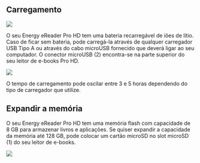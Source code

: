 ## Carregamento

![](http://static.energysistem.com/images/manuals/42535/569cd48e49506.jpg)

O seu Energy eReader Pro HD tem uma bateria recarregável de iões de lítio. Caso de ficar sem bateria, pode carregá-la  através de qualquer carregador USB Tipo A ou através do cabo microUSB fornecido que deverá ligar ao seu computador.  O conector microUSB (2) encontra-se na parte superior do seu leitor de e-books Pro HD.

![](http://static.energysistem.com/images/manuals/42535/569cdfc148428.jpg)

O tempo de carregamento pode oscilar entre 3 e 5 horas dependendo do tipo de carregador que utilize.

## Expandir a memória

O seu Energy eReader Pro HD tem uma memória flash com capacidade de 8 GB para armazenar livros e aplicações. Se quiser expandir a capacidade da memória até 128 GB, pode colocar um cartão microSD no slot microSD (1) do seu leitor de e-books.

![](http://static.energysistem.com/images/manuals/42535/569ce1deb73b4.jpg)

